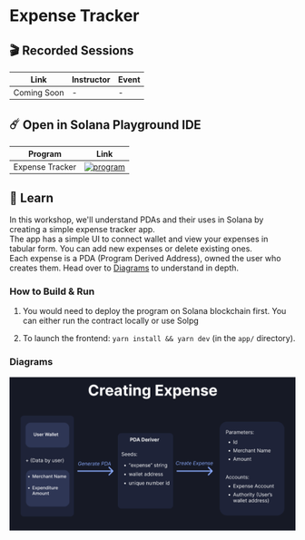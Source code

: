 # Expense Tracker

## 🎬 Recorded Sessions
| Link | Instructor | Event |
| ---- | ---------- | ----- |
| Coming Soon | - | - |

## ☄️ Open in Solana Playground IDE
| Program | Link |
| -------------------- | --------------------------------------- |
| Expense Tracker | [ ![program](https://ik.imagekit.io/mkpjlhtny/solpg_button_zWM8WlPKs.svg?ik-sdk-version=javascript-1.4.3&updatedAt=1662621556513)](https://beta.solpg.io/645acbc1d6ebe745da20439e) |


## 📗 Learn

In this workshop, we'll understand PDAs and their uses in Solana by creating a simple expense tracker app.
</br>
The app has a simple UI to connect wallet and view your expenses in tabular form. You can add new expenses or delete existing ones.
</br>
Each expense is a PDA (Program Derived Address), owned the user who creates them. Head over to [Diagrams](###diagrams) to understand in depth.

### How to Build & Run

1. You would need to deploy the program on Solana blockchain first. You can either run the contract locally or use Solpg

2. To launch the frontend: `yarn install && yarn dev` (in the `app/` directory).

### Diagrams
![](./assets/create_expense.png)